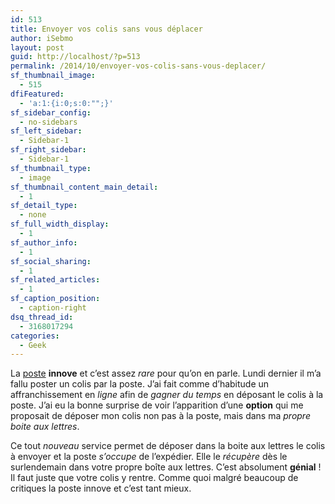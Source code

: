 ```yaml
---
id: 513
title: Envoyer vos colis sans vous déplacer
author: iSebmo
layout: post
guid: http://localhost/?p=513
permalink: /2014/10/envoyer-vos-colis-sans-vous-deplacer/
sf_thumbnail_image:
  - 515
dfiFeatured:
  - 'a:1:{i:0;s:0:"";}'
sf_sidebar_config:
  - no-sidebars
sf_left_sidebar:
  - Sidebar-1
sf_right_sidebar:
  - Sidebar-1
sf_thumbnail_type:
  - image
sf_thumbnail_content_main_detail:
  - 1
sf_detail_type:
  - none
sf_full_width_display:
  - 1
sf_author_info:
  - 1
sf_social_sharing:
  - 1
sf_related_articles:
  - 1
sf_caption_position:
  - caption-right
dsq_thread_id:
  - 3168017294
categories:
  - Geek
---
```

La [poste][1] **innove** et c’est assez *rare* pour qu’on en parle. Lundi dernier il m’a fallu poster un colis par la poste. J’ai fait comme d’habitude un affranchissement en *ligne* afin de *gagner du temps* en déposant le colis à la poste. J’ai eu la bonne surprise de voir l’apparition d’une **option** qui me proposait de déposer mon colis non pas à la poste, mais dans ma *propre boite aux lettres*.

Ce tout *nouveau* service permet de déposer dans la boite aux lettres le colis à envoyer et la poste *s’occupe* de l’expédier. Elle le *récupère* dès le surlendemain dans votre propre boîte aux lettres. C’est absolument **génial** ! Il faut juste que votre colis y rentre. Comme quoi malgré beaucoup de critiques la poste innove et c’est tant mieux.

 [1]: Link